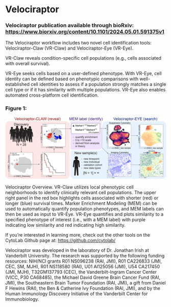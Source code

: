 # Velociraptor

### Velociraptor publication available through bioRxiv: https://www.biorxiv.org/content/10.1101/2024.05.01.591375v1

The Velociraptor workflow includes two novel cell identification tools: Velociraptor-Claw (VR-Claw) and Velociraptor-Eye (VR-Eye).

VR-Claw reveals condition-specific cell populations (e.g., cells associated with overall survival).

VR-Eye seeks cells based on a user-defined phenotype. With VR-Eye, cell identity can be defined based on phenotypic comparisons with well-established cell identities to assess if a population strongly matches a single cell type or if it has similarity with multiple populations. VR-Eye also enables automated cross-platform cell identification.

### Figure 1:

![alt text](https://github.com/clairecross/Velociraptor/blob/main/Velociraptor%20Overview.png)

Velociraptor Overview. VR-Claw utilizes local phenotypic cell neighborhoods to identify clinically relevant cell populations. The upper right panel in the red box highlights cells associated with shorter (red) or longer (blue) survival times. Marker Enrichment Modeling (MEM) can be used to automatically quantify population phenotypes, and MEM labels can then be used as input to VR-Eye. VR-Eye quantifies and plots similarity to a specified phenotype of interest (i.e., with a MEM label) with purple indicating low similarity and red indicating high similarity. 

If you’re interested in learning more, check out the other tools on the CytoLab Github page at:
https://github.com/cytolab/

Velociraptor was developed in the laboratory of Dr. Jonathan Irish at Vanderbilt University.  The research was supported by the following funding resources: NIH/NCI grants R01 NS096238 (RAI, JMI), R01 CA226833 (JMI, CEC, SM, MJH), R01 NS118580 (RAI), U01 AI125056 (JMI), U54 CA217450 (JMI, MJH), T32GM137793 (CEC), the Vanderbilt-Ingram Cancer Center (VICC, P30 CA68485), the Michael David Greene Brain Cancer Fund (RAI, JMI), the Southeastern Brain Tumor Foundation (RAI, JMI), a gift from Daniel F Hewins (RAI), the Ben & Catherine Ivy Foundation (RAI, JMI), and by the Human Immunology Discovery Initiative of the Vanderbilt Center for Immunobiology.
